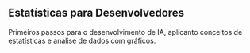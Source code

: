 ## Estatísticas para Desenvolvedores

Primeiros passos para o desenvolvimento de IA, aplicanto conceitos de estatísticas e analise de dados com gráficos. 
